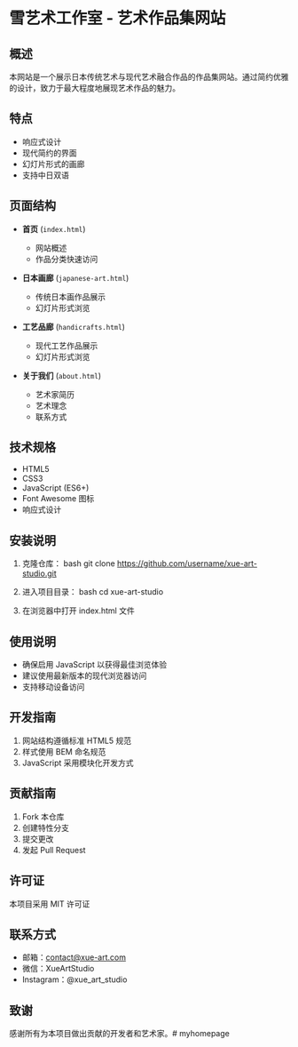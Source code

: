 # 雪艺术工作室 - 艺术作品集网站

## 概述
本网站是一个展示日本传统艺术与现代艺术融合作品的作品集网站。通过简约优雅的设计，致力于最大程度地展现艺术作品的魅力。

## 特点
- 响应式设计
- 现代简约的界面
- 幻灯片形式的画廊
- 支持中日双语

## 页面结构
- **首页** (`index.html`)
  - 网站概述
  - 作品分类快速访问
  
- **日本画廊** (`japanese-art.html`)
  - 传统日本画作品展示
  - 幻灯片形式浏览
  
- **工艺品廊** (`handicrafts.html`)
  - 现代工艺作品展示
  - 幻灯片形式浏览
  
- **关于我们** (`about.html`)
  - 艺术家简历
  - 艺术理念
  - 联系方式

## 技术规格
- HTML5
- CSS3
- JavaScript (ES6+)
- Font Awesome 图标
- 响应式设计

## 安装说明
1. 克隆仓库：
bash
git clone https://github.com/username/xue-art-studio.git
2. 进入项目目录：
bash
cd xue-art-studio

3. 在浏览器中打开 index.html 文件

## 使用说明
- 确保启用 JavaScript 以获得最佳浏览体验
- 建议使用最新版本的现代浏览器访问
- 支持移动设备访问

## 开发指南
1. 网站结构遵循标准 HTML5 规范
2. 样式使用 BEM 命名规范
3. JavaScript 采用模块化开发方式

## 贡献指南
1. Fork 本仓库
2. 创建特性分支
3. 提交更改
4. 发起 Pull Request

## 许可证
本项目采用 MIT 许可证

## 联系方式
- 邮箱：contact@xue-art.com
- 微信：XueArtStudio
- Instagram：@xue_art_studio

## 致谢
感谢所有为本项目做出贡献的开发者和艺术家。# myhomepage
